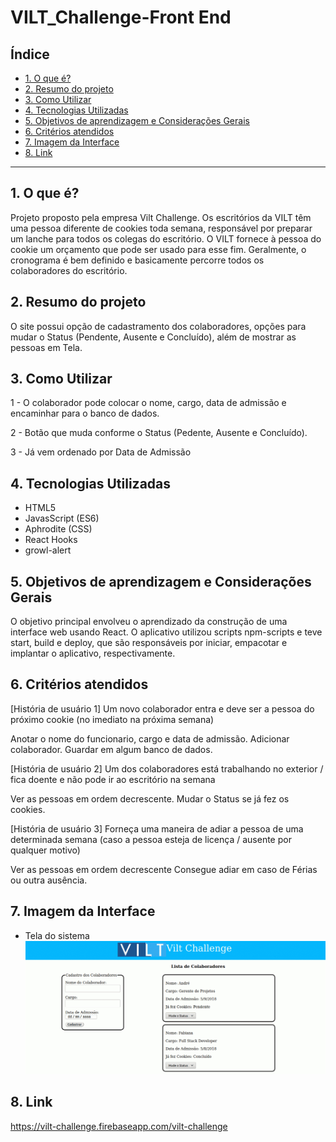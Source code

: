 # VILT_Challenge-Front End

## Índice

* [1. O que é?](#1-o-que-é?)
* [2. Resumo do projeto](#2-resumo-do-projeto)
* [3. Como Utilizar](#3-como-utilizar)
* [4. Tecnologias Utilizadas](#4-tecnologias-utilizadas)
* [5. Objetivos de aprendizagem e Considerações Gerais](#5-objetivos-de-aprendizagem-e-considerações-Gerais)
* [6. Critérios atendidos](#6-critérios-atendidos)
* [7. Imagem da Interface](#7-imagem-da-interface)
* [8. Link](#8-link)

***
## 1. O que é?

Projeto proposto pela empresa Vilt Challenge. Os escritórios da VILT têm uma pessoa diferente de cookies toda semana, responsável por preparar um lanche para todos os colegas do escritório. O VILT fornece à pessoa do cookie um orçamento que pode ser usado para esse fim. Geralmente, o cronograma é bem definido e basicamente percorre todos os colaboradores do escritório. 

## 2. Resumo do projeto

O site possui opção de cadastramento dos colaboradores, opções para mudar o Status (Pendente, Ausente e Concluído), além de mostrar as pessoas em Tela.

## 3. Como Utilizar

1 - O colaborador pode colocar o nome, cargo, data de admissão e encaminhar para o banco de dados.

2 - Botão que muda conforme o Status (Pedente, Ausente e Concluído). 

3 - Já vem ordenado por Data de Admissão

## 4. Tecnologias Utilizadas

* HTML5
* JavasScript (ES6)
* Aphrodite (CSS)
* React Hooks
* growl-alert

## 5. Objetivos de aprendizagem e Considerações Gerais

O objetivo principal envolveu o aprendizado da construção de uma interface web usando React. 
O aplicativo utilizou scripts npm-scripts e teve start, build e deploy, que são responsáveis por iniciar, empacotar e implantar o aplicativo, respectivamente.

## 6. Critérios atendidos

[História de usuário 1] Um novo colaborador entra e deve ser a pessoa do próximo cookie (no imediato na próxima semana)

Anotar o nome do funcionario, cargo e data de admissão.
Adicionar colaborador.
Guardar em algum banco de dados.

[História de usuário 2] Um dos colaboradores está trabalhando no exterior / fica doente e não pode ir ao escritório na semana

Ver as pessoas em ordem decrescente.
Mudar o Status se já fez os cookies.

[História de usuário 3] Forneça uma maneira de adiar a pessoa de uma determinada semana (caso a pessoa esteja de licença / ausente por qualquer motivo)

Ver as pessoas em ordem decrescente
Consegue adiar em caso de Férias ou outra ausência.

## 7. Imagem da Interface

- Tela do sistema ![Tela do sistema](/vilt-challenge/public/img/viltChallenge.gif)

## 8. Link

https://vilt-challenge.firebaseapp.com/vilt-challenge
